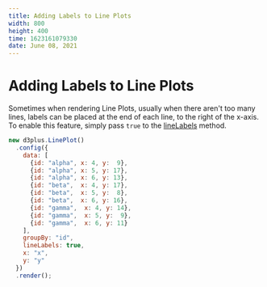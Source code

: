 ```yaml
---
title: Adding Labels to Line Plots
width: 800
height: 400
time: 1623161079330
date: June 08, 2021
---
```


# Adding Labels to Line Plots

Sometimes when rendering Line Plots, usually when there aren't too many lines, labels can be placed at the end of each line, to the right of the x-axis. To enable this feature, simply pass `true` to the [lineLabels](http://d3plus.org/docs/#Plot.lineLabels) method.

```js
new d3plus.LinePlot()
  .config({
    data: [
      {id: "alpha", x: 4, y:  9},
      {id: "alpha", x: 5, y: 17},
      {id: "alpha", x: 6, y: 13},
      {id: "beta",  x: 4, y: 17},
      {id: "beta",  x: 5, y:  8},
      {id: "beta",  x: 6, y: 16},
      {id: "gamma",  x: 4, y: 14},
      {id: "gamma",  x: 5, y:  9},
      {id: "gamma",  x: 6, y: 11}
    ],
    groupBy: "id",
    lineLabels: true,
    x: "x",
    y: "y"
  })
  .render();
```

